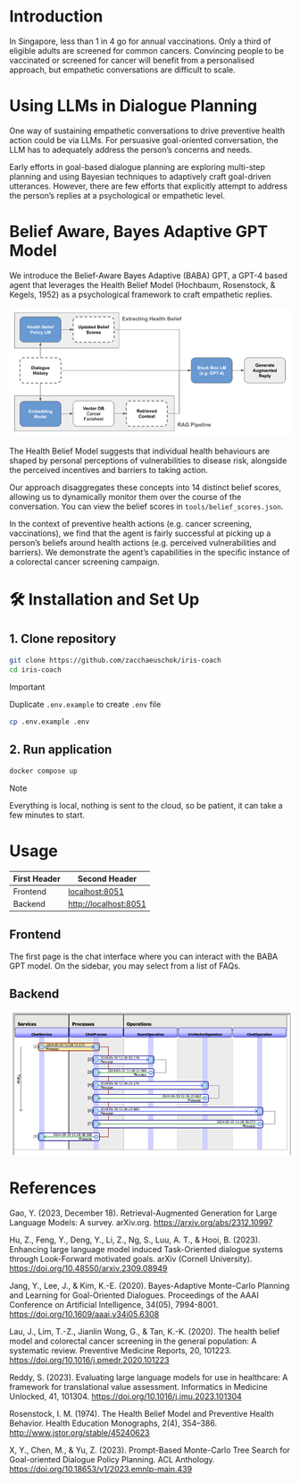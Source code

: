 # Introduction
In Singapore, less than 1 in 4 go for annual vaccinations. Only a third of eligible adults are screened for common cancers. Convincing people to be vaccinated or screened for cancer will benefit from a personalised approach, but empathetic conversations are difficult to scale.

# Using LLMs in Dialogue Planning
One way of sustaining empathetic conversations to drive preventive health action could be via LLMs. For persuasive goal-oriented conversation, the LLM has to adequately address the person’s concerns and needs.

Early efforts in goal-based dialogue planning are exploring multi-step planning and using Bayesian techniques to adaptively craft goal-driven utterances. However, there are few efforts that explicitly attempt to address the person’s replies at a psychological or empathetic level.

# Belief Aware, Bayes Adaptive GPT Model
We introduce the Belief-Aware Bayes Adaptive (BABA) GPT, a GPT-4 based agent that leverages the Health Belief Model (Hochbaum, Rosenstock, & Kegels, 1952) as a psychological framework to craft empathetic replies.

<p align="center">
  <img src="./misc/architecture.png" />
</p>

The Health Belief Model suggests that individual health behaviours are shaped by personal perceptions of vulnerabilities to disease risk, alongside the perceived incentives and barriers to taking action.

Our approach disaggregates these concepts into 14 distinct belief scores, allowing us to dynamically monitor them over the course of the conversation. You can view the belief scores in `tools/belief_scores.json`.

In the context of preventive health actions (e.g. cancer screening, vaccinations), we find that the agent is fairly successful at picking up a person’s beliefs around health actions (e.g. perceived vulnerabilities and barriers). We demonstrate the agent’s capabilities in the specific instance of a colorectal cancer screening campaign.

# 🛠️ Installation and Set Up
## 1. Clone repository
  ```bash
  git clone https://github.com/zacchaeuschok/iris-coach
  cd iris-coach
  ```
> [!IMPORTANT]
> Duplicate `.env.example` to create `.env` file
> ```bash
> cp .env.example .env
> ```

## 2. Run application
  ```bash
  docker compose up
  ```
> [!NOTE]
> Everything is local, nothing is sent to the cloud, so be patient, it can take a few minutes to start.

# Usage

| First Header  | Second Header |
| ------------- | ------------- |
| Frontend  | [localhost:8051](http://localhost:8051)  |
| Backend  | [http://localhost:8051](http://localhost:53795/csp/irisapp/EnsPortal.ProductionConfig.zen?$NAMESPACE=IRISAPP&$NAMESPACE=IRISAPP)  |


## Frontend
The first page is the chat interface where you can interact with the BABA GPT model. On the sidebar, you may select from a list of FAQs.

## Backend
![alt text](./misc/trace_query_flow.png)


# References
Gao, Y. (2023, December 18). Retrieval-Augmented Generation for Large Language Models: A survey. arXiv.org. https://arxiv.org/abs/2312.10997

Hu, Z., Feng, Y., Deng, Y., Li, Z., Ng, S., Luu, A. T., & Hooi, B. (2023). Enhancing large language model induced Task-Oriented dialogue systems through Look-Forward motivated goals. arXiv (Cornell University). https://doi.org/10.48550/arxiv.2309.08949

Jang, Y., Lee, J., & Kim, K.-E. (2020). Bayes-Adaptive Monte-Carlo Planning and Learning for Goal-Oriented Dialogues. Proceedings of the AAAI Conference on Artificial Intelligence, 34(05), 7994-8001. https://doi.org/10.1609/aaai.v34i05.6308

Lau, J., Lim, T.-Z., Jianlin Wong, G., & Tan, K.-K. (2020). The health belief model and colorectal cancer screening in the general population: A systematic review. Preventive Medicine Reports, 20, 101223. https://doi.org/10.1016/j.pmedr.2020.101223

Reddy, S. (2023). Evaluating large language models for use in healthcare: A framework for translational value assessment. Informatics in Medicine Unlocked, 41, 101304. https://doi.org/10.1016/j.imu.2023.101304

Rosenstock, I. M. (1974). The Health Belief Model and Preventive Health Behavior. Health Education Monographs, 2(4), 354–386. http://www.jstor.org/stable/45240623

X, Y., Chen, M., & Yu, Z. (2023). Prompt-Based Monte-Carlo Tree Search for Goal-oriented Dialogue Policy Planning. ACL Anthology. https://doi.org/10.18653/v1/2023.emnlp-main.439
